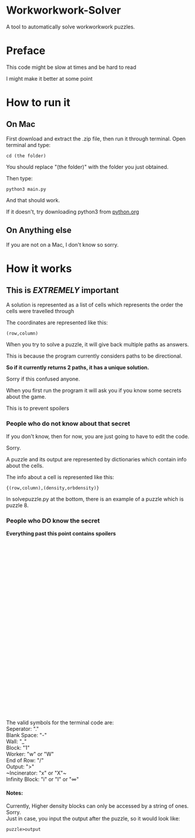 # Workworkwork-Solver
A tool to automatically solve workworkwork puzzles.
# Preface
This code might be slow at times and be hard to read

I might make it better at some point
# How to run it
## On Mac
First download and extract the .zip file, then run it through terminal.
Open terminal and type: 
```
cd (the folder)
```
You should replace "(the folder)" with the folder you just obtained.

Then type:
```
python3 main.py
```
And that should work.

If it doesn't, try downloading python3 from [python.org](https://www.python.org)
## On Anything else
If you are not on a Mac, I don't know so sorry.
# How it works

## **This is _EXTREMELY_ important**
A solution is represented as a list of cells which represents the order the cells were travelled through

The coordinates are represented like this:
```
(row,column)
```

When you try to solve a puzzle, it will give back multiple paths as answers.

This is because the program currently considers paths to be directional.

**So if it currently returns 2 paths, it has a unique solution.**

Sorry if this confused anyone.

When you first run the program it will ask you if you know some secrets about the game.

This is to prevent spoilers
### People who do not know about that secret
If you don't know, then for now, you are just going to have to edit the code.

Sorry.

A puzzle and its output are represented by dictionaries which contain info about the cells.

The info about a cell is represented like this:
```
{(row,column),(density,orbdensity)}
```
In solvepuzzle.py at the bottom, there is an example of a puzzle which is puzzle 8.
### People who **DO** know the secret
**Everything past this point contains spoilers**\
\
\
\
\
\
\
\
\
\
\
\
\
\
\
\
\
\
\
\
\
\
\
\
\
\
\
\
\
\
The valid symbols for the terminal code are:\
Seperator: "."\
Blank Space: "-"\
Wall: "_"\
Block: "1"\
Worker: "w" or "W"\
End of Row: "/"\
Output: ">"\
~Incinerator: "x" or "X"~\
Infinity Block: "i" or "I" or "∞"
#### Notes:
Currently, Higher density blocks can only be accessed by a string of ones.\
Sorry.\
Just in case, you input the output after the puzzle, so it would look like:
```
puzzle>output
```



